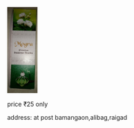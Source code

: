 <!DOCTYPE html>
  <html>
<img src="/IMG_20220907_210133 (1).jpg" width="70" height="200" class="box">
  <p>price ₹25 only</p>
  
  <p>address: at post bamangaon,alibag,raigad</p>
</html>

